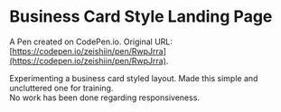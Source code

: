 # Business Card Style Landing Page 

A Pen created on CodePen.io. Original URL: [https://codepen.io/zeishiin/pen/RwpJrra](https://codepen.io/zeishiin/pen/RwpJrra).

Experimenting a business card styled layout. Made this simple and uncluttered one for training.  
No work has been done regarding responsiveness.